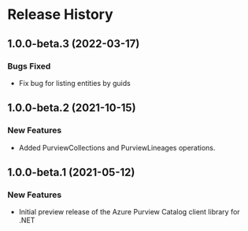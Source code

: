 # Release History

## 1.0.0-beta.3 (2022-03-17)

### Bugs Fixed

- Fix bug for listing entities by guids

## 1.0.0-beta.2 (2021-10-15)

### New Features

- Added PurviewCollections and PurviewLineages operations.

## 1.0.0-beta.1 (2021-05-12)

### New Features

- Initial preview release of the Azure Purview Catalog client library for .NET

